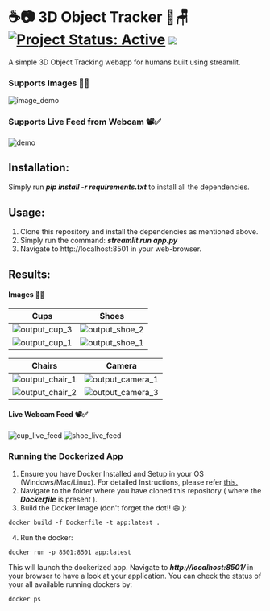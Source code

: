 # ☕📷 3D Object Tracker 👞🪑 [![Project Status: Active](https://www.repostatus.org/badges/latest/active.svg)](https://www.repostatus.org/#active) [![](https://img.shields.io/badge/Prateek-Ralhan-brightgreen.svg?colorB=ff0000)](https://prateekralhan.github.io/)
A simple 3D Object Tracking webapp for humans built using streamlit.

### Supports Images 📸✅
![image_demo](https://user-images.githubusercontent.com/29462447/155856376-464e6f70-ce7a-4c05-ab21-4ac52c072b18.gif)

### Supports Live Feed from Webcam 📽✅
![demo](https://user-images.githubusercontent.com/29462447/155856202-7e1e7896-1051-40bb-8b89-7b7293d0ca8c.gif)


## Installation:
Simply run ***pip install -r requirements.txt*** to install all the dependencies.

## Usage:
1. Clone this repository and install the dependencies as mentioned above.
2. Simply run the command: ***streamlit run app.py***
3. Navigate to http://localhost:8501 in your web-browser.

## Results:

#### Images 📸✅

| **Cups**  | **Shoes**  |
|-----------|------------|
| ![output_cup_3](https://user-images.githubusercontent.com/29462447/155856484-42663f2b-6d87-43c1-995e-8eb5adf44c58.jpg) | ![output_shoe_2](https://user-images.githubusercontent.com/29462447/155856514-351bac6b-05c1-47f7-a690-5dbd71a34220.jpg)  | 
| ![output_cup_1](https://user-images.githubusercontent.com/29462447/155856502-448226b7-2141-41d8-b41b-ed83bd14ff35.png) | ![output_shoe_1](https://user-images.githubusercontent.com/29462447/155856517-4d347493-2d7d-4bcd-813b-6b30b2b5c1dc.jpg)  | 

| **Chairs** | **Camera** |
|------------|------------|
| ![output_chair_1](https://user-images.githubusercontent.com/29462447/155856533-182c17ea-b078-4f30-8f9a-2843c78df136.jpg) | ![output_camera_1](https://user-images.githubusercontent.com/29462447/155856559-284b043b-afaa-4e39-a463-b1183e1a0b7a.jpg) |
| ![output_chair_2](https://user-images.githubusercontent.com/29462447/155856531-9a2436ea-a05e-4a34-be86-33178b79193a.jpg) | ![output_camera_3](https://user-images.githubusercontent.com/29462447/155856561-824c5bb4-2725-450f-bf2f-4dfa31a4c447.jpg) |


#### Live Webcam Feed 📽✅

![cup_live_feed](https://user-images.githubusercontent.com/29462447/155856334-f495f8db-01ba-499b-815a-31cc4374010c.png)
![shoe_live_feed](https://user-images.githubusercontent.com/29462447/155856338-83d0eab9-0817-4e38-a371-efe36f5fe88d.png)


### Running the Dockerized App
1. Ensure you have Docker Installed and Setup in your OS (Windows/Mac/Linux). For detailed Instructions, please refer [this.](https://docs.docker.com/engine/install/)
2. Navigate to the folder where you have cloned this repository ( where the ***Dockerfile*** is present ).
3. Build the Docker Image (don't forget the dot!! :smile: ): 
```
docker build -f Dockerfile -t app:latest .
```
4. Run the docker:
```
docker run -p 8501:8501 app:latest
```

This will launch the dockerized app. Navigate to ***http://localhost:8501/*** in your browser to have a look at your application. You can check the status of your all available running dockers by:
```
docker ps
```
